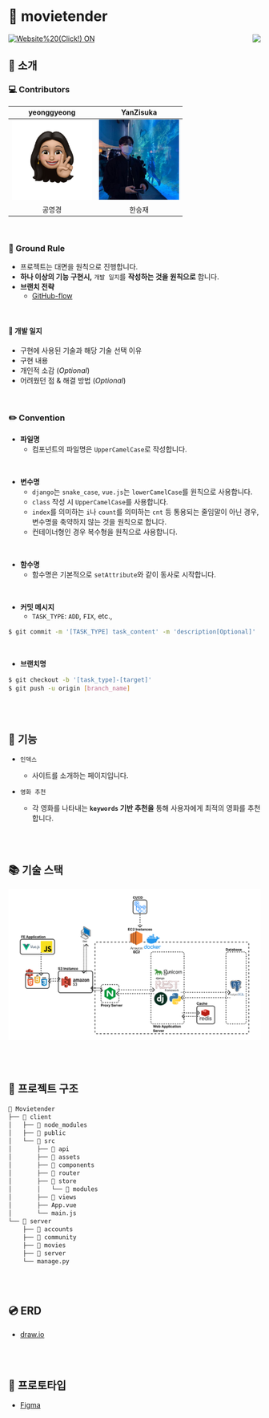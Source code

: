 # :movie_camera: movietender

<a target="_blank" href="https://movietender.link">
  <img alt="Website%20(Click!) ON" src="https://img.shields.io/badge/Website%20(Click!)-ON-brightgreen?style=flat&logo=WebMoney&logoColor=white">
</a>

<a style="float: right;" href="https://codecov.io/gh/YanZisuka/movie-tender" target="_blank">
  <img src="https://codecov.io/gh/YanZisuka/movie-tender/branch/master/graph/badge.svg?token=DTAEWIZ28X"/>
</a>

<br>

## :mag_right: 소개

### :computer: Contributors

| yeonggyeong                                                                                                                               | YanZisuka                                                                                                                             |
|:-----------------------------------------------------------------------------------------------------------------------------------------:|:-------------------------------------------------------------------------------------------------------------------------------------:|
| <a href="https://github.com/yeonggyeong" target="_blank"><img style="width: 10rem;" src="README.assets/75614212.png" alt="Avatar"  /></a> | <a href="https://github.com/YanZisuka" target="_blank"><img style="width: 10rem;" src="README.assets/83825572.jpeg" alt="img"  /></a> |
| 공영경                                                                                                                                       | 한승재                                                                                                                                   |

<br>

### :call_me_hand: Ground Rule

- 프로젝트는 대면을 원칙으로 진행합니다.
- **하나 이상의 기능 구현시,** `개발 일지`를 **작성하는 것을 원칙으로** 합니다.
- **브랜치 전략**
  - [GitHub-flow](https://docs.github.com/en/get-started/quickstart/github-flow)

<br>

#### :page_with_curl: 개발 일지

- 구현에 사용된 기술과 해당 기술 선택 이유
- 구현 내용
- 개인적 소감 (*Optional*)
- 어려웠던 점 & 해결 방법 (*Optional*)

<br>

### :pencil2: Convention

- **파일명**
  - 컴포넌트의 파일명은 `UpperCamelCase`로 작성합니다.

<br>

- **변수명**
  - `django`는 `snake_case`, `vue.js`는 `lowerCamelCase`를 원칙으로 사용합니다.
  - `class` 작성 시 `UpperCamelCase`를 사용합니다.
  - `index`를 의미하는 `i`나 `count`를 의미하는 `cnt` 등 통용되는 줄임말이 아닌 경우, 변수명을 축약하지 않는 것을 원칙으로 합니다.
  - 컨테이너형인 경우 복수형을 원칙으로 사용합니다.

<br>

- **함수명**
  - 함수명은 기본적으로 `setAttribute`와 같이 동사로 시작합니다.

<br>

- **커밋 메시지**
  - `TASK_TYPE`: `ADD`, `FIX`, etc.,

```bash
$ git commit -m '[TASK_TYPE] task_content' -m 'description[Optional]'
```

<br>

- **브랜치명**

```bash
$ git checkout -b '[task_type]-[target]'
$ git push -u origin [branch_name]
```

<br><br>

## :wrench: 기능

- `인덱스`
  
  - 사이트를 소개하는 페이지입니다.

- `영화 추천`
  
  - 각 영화를 나타내는 **`keywords` 기반 추천을** 통해 사용자에게 최적의 영화를 추천합니다.

<br><br>

## :books: 기술 스택

![](./README.assets/techstack-architecture.png)

<br><br>

## :office: 프로젝트 구조

```
📂 Movietender
├── 📂 client
│   ├── 📂 node_modules
│   ├── 📂 public
│   └── 📂 src
│       ├── 📂 api
│       ├── 📂 assets
│       ├── 📂 components
│       ├── 📂 router
│       ├── 📂 store
│       │   └── 📂 modules
│       ├── 📂 views
│       ├── App.vue
│       └── main.js
└── 📂 server
    ├── 📂 accounts
    ├── 📂 community
    ├── 📂 movies
    ├── 📂 server
    └── manage.py
```

<br><br>

## :cd: ERD

- <a href="https://drive.google.com/file/d/1WqgOLr7BNAP7_DBBk-ysWIDRL2eX6Bk4/view?usp=sharing" target="_blank">draw.io</a>

<br><br>

## :iphone: 프로토타입

- <a href="https://www.figma.com/file/oQ3cjXbhtswUeQCz41NzOO/Movietender?node-id=0%3A1" target="_blank">Figma</a>
